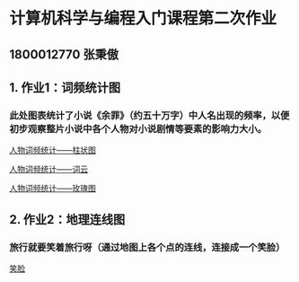 # 计算机科学与编程入门课程第二次作业
## 1800012770 张秉傲
## 1. 作业1：词频统计图

### 此处图表统计了小说《余罪》（约五十万字）中人名出现的频率，以便初步观察整片小说中各个人物对小说剧情等要素的影响力大小。

[人物词频统计——柱状图](https://1442877804.github.io/zhuzhuangtu.html)

[人物词频统计——词云](https://1442877804.github.io/ciyun.html)

[人物词频统计——玫瑰图](https://1442877804.github.io/mzgv.html)

## 2. 作业2：地理连线图

### 旅行就要笑着旅行呀（通过地图上各个点的连线，连接成一个笑脸）

[笑脸](https://1442877804.github.io/xiaolian.html)
